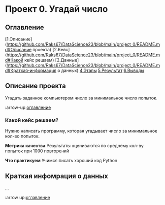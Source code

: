 # Проект 0. Угадай число
## Оглавление
[1.Описание](https://github.com/Raks67/DataScience23/blob/main/project_0/README.md#Описание проекта)
[2.Кейс](https://github.com/Raks67/DataScience23/blob/main/project_0/README.md#Какой кейс решаем)
[3.Данные](https://github.com/Raks67/DataScience23/blob/main/project_0/README.md#Краткая-информация о данных)
[4.Этапы](https://github.com/Raks67/DataScience23/blob/main/project_0/README.md#этапы-работы-над-проектом)
[5.Результат](https://github.com/Raks67/DataScience23/blob/main/project_0/README.md#Результат)
[6.Выводы](https://github.com/Raks67/DataScience23/blob/main/project_0/README.md#Выводы)

## Описание проекта
Угадать заданное компьютером число за минимальное число попыток.

:arrow-up:[оглавление](https://github.com/Raks67/DataScience23/blob/main/project_0/README.md#Оглавление)

### Какой кейс решаем?
Нужно написать программу, которая угадывает число за минимальное кол-во попыток.

**Метрика качества**
Результаты оцениваются по среднему кол-ву попыток при 1000 повторений

**Что практикуем**
Учимся писать хороший код Python

## Краткая инфомрация о данных
...

:arrow up:[оглавление](https://github.com/Raks67/DataScience23/blob/main/project_0/README.md#Оглавление)